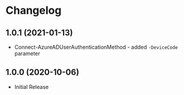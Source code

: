 ﻿# Changelog

## 1.0.1 (2021-01-13)

- Connect-AzureADUserAuthenticationMethod - added `-DeviceCode` parameter

## 1.0.0 (2020-10-06)

- Initial Release

